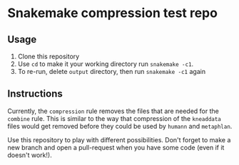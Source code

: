 # Snakemake compression test repo

## Usage

1. Clone this repository
2. Use `cd` to make it your working directory run `snakemake -c1`.
3. To re-run, delete `output` directory, then run `snakemake -c1` again

## Instructions

Currently, the `compression` rule removes the files
that are needed for the `combine` rule.
This is similar to the way that compression of the `kneaddata` files
would get removed before they could be used by `humann` and `metaphlan`.

Use this repository to play with different possibilities.
Don't forget to make a new branch and open a pull-request
when you have some code (even if it doesn't work!).